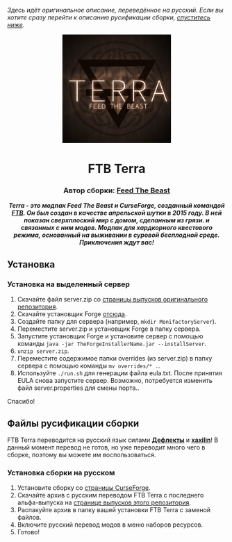 *Здесь идёт оригинальное описание, переведённое на русский. Если вы хотите сразу перейти к описанию русификации сборки, [спуститесь ниже](#файлы-русификации-сборки).*

<p align="center"><img src="https://github.com/xaxilin/Minecraft-Mods-Russian-Translation/blob/alpha/%D0%90%D1%81%D1%81%D0%B5%D1%82%D1%8B/FTBTerra.png" height="250" alt="Логотип"></p>
<h1 align="center">FTB Terra</h1>
<h3 align="center"><b>Автор сборки: <a href="https://www.feed-the-beast.com/">Feed The Beast</a></b></h3>
<p align="center"><b><i>Terra - это модпак Feed The Beast и CurseForge, созданный командой <a href="https://www.feed-the-beast.com/">FTB</a>. Он был создан в качестве апрельской шутки в 2015 году. В ней показан сверхплоский мир с домом, сделанным из грязи.  и связанных с ним модов.
                                                 Модпак для хардкорного квестового режима, основанный на выживании в суровой бесплодной среде. Приключения ждут вас!</i></b></p>

## Установка

### Установка на выделенный сервер

1. Скачайте файл server.zip со [страницы выпусков оригинального репозитория](https://github.com/ThePansmith/Monifactory/releases/).
2. Скачайте установщик Forge [отсюда](https://files.minecraftforge.net/net/minecraftforge/forge/index_1.20.1.html).
3. Создайте папку для сервера (например, ``mkdir MonifactoryServer``).
4. Переместите server.zip и установщик Forge в папку сервера.
5. Запустите установщик Forge и установите сервер с помощью команды ``java -jar TheForgeInstallerName.jar --installServer``.
6. ``unzip server.zip``.
7. Переместите содержимое папки overrides (из server.zip) в папку сервера с помощью команды ``mv overrides/* .``.
8. Используйте ``./run.sh`` для генерации файла eula.txt. После принятия EULA снова запустите сервер. Возможно, потребуется изменить файл server.properties для смены порта..

Спасибо!

## Файлы русификации сборки

FTB Terra переводится на русский язык силами [**Дефлекты**](https://github.com/RushanM) и [**xaxilin**](https://github.com/xaxilin)! В данный момент перевод не готов, но уже переводит много чего в сборке, поэтому вы можете им воспользоваться.

### Установка сборки на русском

1. Установите сборку со [страницы CurseForge](https://www.curseforge.com/minecraft/modpacks/ftb-terra).
2. Скачайте архив с русским переводом FTB Terra с последнего альфа-выпуска на [странице выпусков этого репозитория](https://github.com/RushanM/Minecraft-Mods-Russian-Translation/releases).
3. Распакуйте архив в папку вашей установки FTB Terra с заменой файлов.
4. Включите русский перевод модов в меню наборов ресурсов.
5. Готово!
